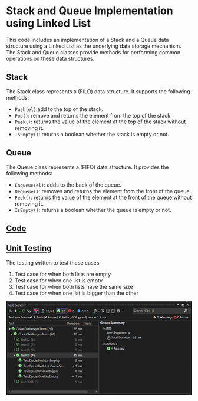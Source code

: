 # Stack and Queue Implementation using Linked List

This code includes an implementation of a Stack and a Queue data structure using a Linked List as the underlying data storage mechanism. The Stack and Queue classes provide methods for performing common operations on these data structures.

## Stack

The Stack class represents a (FILO) data structure. It supports the following methods:

- `Push(el)`:add to the top of the stack.
- `Pop()`: remove and returns the element from the top of the stack.
- `Peek()`: returns the value of the element at the top of the stack without removing it.
- `IsEmpty()`: returns a boolean whether the stack is empty or not.

## Queue

The Queue class represents a (FIFO) data structure. It provides the following methods:

- `Enqueue(el)`: adds to the back of the queue.
- `Dequeue()`: removes and returns the element from the front of the queue.
- `Peek()`: returns the value of the element at the front of the queue without removing it.
- `IsEmpty()`: returns a boolean whether the queue is empty or not.


## [Code](../data-structures-and-algorithms/CC10.cs)

## [Unit Testing](../CodeChallengesTests/test10.cs)

The testing written to test these cases:

1.  Test case for when both lists are empty
2. Test case for when one list is empty
3. Test case for when both lists have the same size
4. Test case for when one list is bigger than the other


![test](../assets/test08.png)
